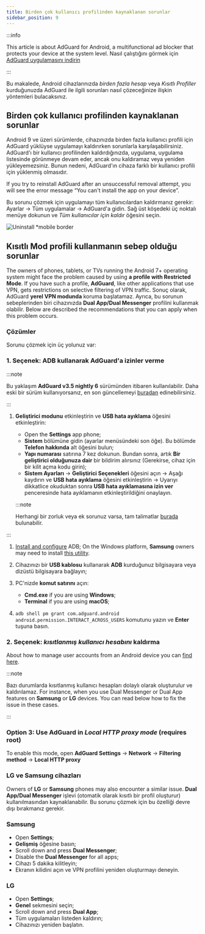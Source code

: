 ```yaml
---
title: Birden çok kullanıcı profilinden kaynaklanan sorunlar
sidebar_position: 9
---
```


:::info

This article is about AdGuard for Android, a multifunctional ad blocker that protects your device at the system level. Nasıl çalıştığını görmek için [AdGuard uygulamasını indirin](https://agrd.io/download-kb-adblock)

:::

Bu makalede, Android cihazlarınızda *birden fazla hesap* veya *Kısıtlı Profiller* kurduğunuzda AdGuard ile ilgili sorunları nasıl çözeceğinize ilişkin yöntemleri bulacaksınız.

## Birden çok kullanıcı profilinden kaynaklanan sorunlar

Android 9 ve üzeri sürümlerde, cihazınızda birden fazla kullanıcı profili için AdGuard yüklüyse uygulamayı kaldırırken sorunlarla karşılaşabilirsiniz. AdGuard'ı bir kullanıcı profilinden kaldırdığınızda, uygulama, uygulama listesinde görünmeye devam eder, ancak onu kaldıramaz veya yeniden yükleyemezsiniz. Bunun nedeni, AdGuard'ın cihaza farklı bir kullanıcı profili için yüklenmiş olmasıdır.

If you try to reinstall AdGuard after an unsuccessful removal attempt, you will see the error message “You can't install the app on your device”.

Bu sorunu çözmek için uygulamayı tüm kullanıcılardan kaldırmanız gerekir: Ayarlar → Tüm uygulamalar → AdGuard'a gidin. Sağ üst köşedeki üç noktalı menüye dokunun ve *Tüm kullanıcılar için kaldır* öğesini seçin.

![Uninstall *mobile border](https://cdn.adtidy.org/blog/new/tu49hmultiple_users.png)

## Kısıtlı Mod profili kullanmanın sebep olduğu sorunlar

The owners of phones, tablets, or TVs running the Android 7+ operating system might face the problem caused by using **a profile with Restricted Mode**. If you have such a profile, **AdGuard**, like other applications that use VPN, gets restrictions on selective filtering of VPN traffic. Sonuç olarak, AdGuard **yerel VPN modunda** koruma başlatamaz. Ayrıca, bu sorunun sebeplerinden biri cihazınızda **Dual App/Dual Messenger** profilini kullanmak olabilir. Below are described the recommendations that you can apply when this problem occurs.

### Çözümler

Sorunu çözmek için üç yolunuz var:

### 1. Seçenek: ADB kullanarak AdGuard'a izinler verme

:::note

Bu yaklaşım **AdGuard v3.5 nightly 6** sürümünden itibaren kullanılabilir. Daha eski bir sürüm kullanıyorsanız, en son güncellemeyi [buradan](https://adguard.com/adguard-android/overview.html) edinebilirsiniz.

:::

1. **Geliştirici modunu** etkinleştirin ve **USB hata ayıklama** öğesini etkinleştirin:

    - Open the **Settings** app phone;
    - **Sistem** bölümüne gidin (ayarlar menüsündeki son öğe). Bu bölümde **Telefon hakkında** alt öğesini bulun;
    - **Yapı numarası** satırına 7 kez dokunun. Bundan sonra, artık **Bir geliştirici olduğunuza dair** bir bildirim alırsınız (Gerekirse, cihaz için bir kilit açma kodu girin);
    - **Sistem Ayarları** → **Geliştirici Seçenekleri** öğesini açın → Aşağı kaydırın ve **USB hata ayıklama** öğesini etkinleştirin → Uyarıyı dikkatlice okuduktan sonra **USB hata ayıklamasına izin ver** penceresinde hata ayıklamanın etkinleştirildiğini onaylayın.

    :::note

    Herhangi bir zorluk veya ek sorunuz varsa, tam talimatlar [burada](https://developer.android.com/studio/debug/dev-options) bulunabilir.


:::

1. [Install and configure](https://www.xda-developers.com/install-adb-windows-macos-linux/) ADB; On the Windows platform, **Samsung** owners may need to install [this utility](https://developer.samsung.com/mobile/android-usb-driver.html).

1. Cihazınızı bir **USB kablosu** kullanarak **ADB** kurduğunuz bilgisayara veya dizüstü bilgisayara bağlayın;

1. PC'nizde **komut satırını** açın:

    - **Cmd.exe** if you are using **Windows**;
    - **Terminal** if you are using **macOS**;

1. `adb shell pm grant com.adguard.android android.permission.INTERACT_ACROSS_USERS` komutunu yazın ve **Enter** tuşuna basın.

### 2. Seçenek: *kısıtlanmış kullanıcı hesabını* kaldırma

About how to manage user accounts from an Android device you can [find here](https://support.google.com/a/answer/6223444?hl=en).

:::note

Bazı durumlarda kısıtlanmış kullanıcı hesapları dolaylı olarak oluşturulur ve kaldırılamaz. For instance, when you use Dual Messenger or Dual App features on **Samsung** or **LG** devices. You can read below how to fix the issue in these cases.

:::

### Option 3: Use AdGuard in *Local HTTP proxy mode* (requires root)

To enable this mode, open **AdGuard Settings** → **Network** → **Filtering method** → **Local HTTP proxy**

### LG ve Samsung cihazları

Owners of **LG** or **Samsung** phones may also encounter a similar issue. **Dual App/Dual Messenger** işlevi (otomatik olarak kısıtlı bir profil oluşturur) kullanılmasından kaynaklanabilir. Bu sorunu çözmek için bu özelliği devre dışı bırakmanız gerekir.

### Samsung

- Open **Settings**;
- **Gelişmiş** öğesine basın;
- Scroll down and press **Dual Messenger**;
- Disable the **Dual Messenger** for all apps;
- Cihazı 5 dakika kilitleyin;
- Ekranın kilidini açın ve VPN profilini yeniden oluşturmayı deneyin.

### LG

- Open **Settings**;
- **Genel** sekmesini seçin;
- Scroll down and press **Dual App**;
- Tüm uygulamaları listeden kaldırın;
- Cihazınızı yeniden başlatın.
